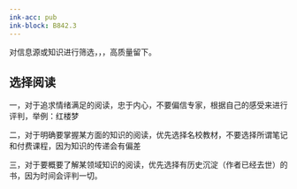 ```yaml
---
ink-acc: pub
ink-block: B842.3
---
```


对信息源或知识进行筛选，，，高质量留下。


## 选择阅读
一，对于追求情绪满足的阅读，忠于内心，不要偏信专家，根据自己的感受来进行评判，举例：红楼梦

二，对于明确要掌握某方面的知识的阅读，优先选择名校教材，不要选择所谓笔记和付费课程，因为知识的传递会有偏差

三，对于要概要了解某领域知识的阅读，优先选择有历史沉淀（作者已经去世）的书，因为时间会评判一切。
